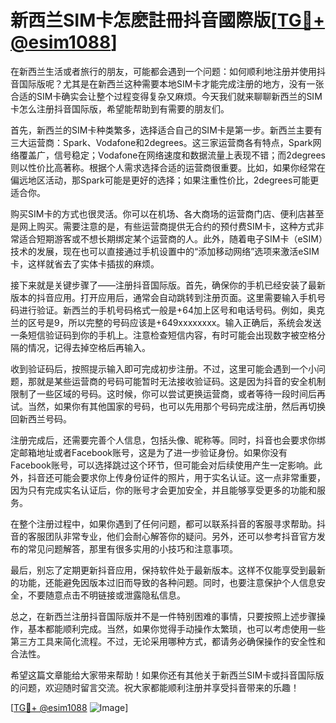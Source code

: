 # 新西兰SIM卡怎麽註冊抖音國際版[[TG💪+ @esim1088](https://t.me/s/esim1088)]

在新西兰生活或者旅行的朋友，可能都会遇到一个问题：如何顺利地注册并使用抖音国际版呢？尤其是在新西兰这种需要本地SIM卡才能完成注册的地方，没有一张合适的SIM卡确实会让整个过程变得复杂又麻烦。今天我们就来聊聊新西兰的SIM卡怎么注册抖音国际版，希望能帮助到有需要的朋友们。

首先，新西兰的SIM卡种类繁多，选择适合自己的SIM卡是第一步。新西兰主要有三大运营商：Spark、Vodafone和2degrees。这三家运营商各有特点，Spark网络覆盖广，信号稳定；Vodafone在网络速度和数据流量上表现不错；而2degrees则以性价比高著称。根据个人需求选择合适的运营商很重要。比如，如果你经常在偏远地区活动，那Spark可能是更好的选择；如果注重性价比，2degrees可能更适合你。

购买SIM卡的方式也很灵活。你可以在机场、各大商场的运营商门店、便利店甚至是网上购买。需要注意的是，有些运营商提供无合约的预付费SIM卡，这种方式非常适合短期游客或不想长期绑定某个运营商的人。此外，随着电子SIM卡（eSIM）技术的发展，现在也可以直接通过手机设置中的“添加移动网络”选项来激活eSIM卡，这样就省去了实体卡插拔的麻烦。

接下来就是关键步骤了——注册抖音国际版。首先，确保你的手机已经安装了最新版本的抖音应用。打开应用后，通常会自动跳转到注册页面。这里需要输入手机号码进行验证。新西兰的手机号码格式一般是+64加上区号和电话号码。例如，奥克兰的区号是9，所以完整的号码应该是+649xxxxxxxx。输入正确后，系统会发送一条短信验证码到你的手机上。注意检查短信内容，有时可能会出现数字被空格分隔的情况，记得去掉空格后再输入。

收到验证码后，按照提示输入即可完成初步注册。不过，这里可能会遇到一个小问题，那就是某些运营商的号码可能暂时无法接收验证码。这是因为抖音的安全机制限制了一些区域的号码。这时候，你可以尝试更换运营商，或者等待一段时间后再试。当然，如果你有其他国家的号码，也可以先用那个号码完成注册，然后再切换回新西兰号码。

注册完成后，还需要完善个人信息，包括头像、昵称等。同时，抖音也会要求你绑定邮箱地址或者Facebook账号，这是为了进一步验证身份。如果你没有Facebook账号，可以选择跳过这个环节，但可能会对后续使用产生一定影响。此外，抖音还可能会要求你上传身份证件的照片，用于实名认证。这一点非常重要，因为只有完成实名认证后，你的账号才会更加安全，并且能够享受更多的功能和服务。

在整个注册过程中，如果你遇到了任何问题，都可以联系抖音的客服寻求帮助。抖音的客服团队非常专业，他们会耐心解答你的疑问。另外，还可以参考抖音官方发布的常见问题解答，那里有很多实用的小技巧和注意事项。

最后，别忘了定期更新抖音应用，保持软件处于最新版本。这样不仅能享受到最新的功能，还能避免因版本过旧而导致的各种问题。同时，也要注意保护个人信息安全，不要随意点击不明链接或泄露隐私信息。

总之，在新西兰注册抖音国际版并不是一件特别困难的事情，只要按照上述步骤操作，基本都能顺利完成。当然，如果你觉得手动操作太繁琐，也可以考虑使用一些第三方工具来简化流程。不过，无论采用哪种方式，都请务必确保操作的安全性和合法性。

希望这篇文章能给大家带来帮助！如果你还有其他关于新西兰SIM卡或抖音国际版的问题，欢迎随时留言交流。祝大家都能顺利注册并享受抖音带来的乐趣！

[[TG💪+ @esim1088](https://t.me/s/esim1088) ![Image](https://i.postimg.cc/4NQfJmqS/Snipaste-2025-05-13-00-14-12.png)]